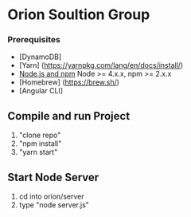 # Orion Soultion Group


### Prerequisites

- [DynamoDB]
- [Yarn] (https://yarnpkg.com/lang/en/docs/install/)
- [Node.js and npm](nodejs.org) Node >= 4.x.x, npm >= 2.x.x
- [Homebrew] (https://brew.sh/)
- [Angular CLI]



## Compile and run Project
1. "clone repo"
2. "npm install"
3. "yarn start"

## Start Node Server
1. cd into orion/server
2. type "node server.js"